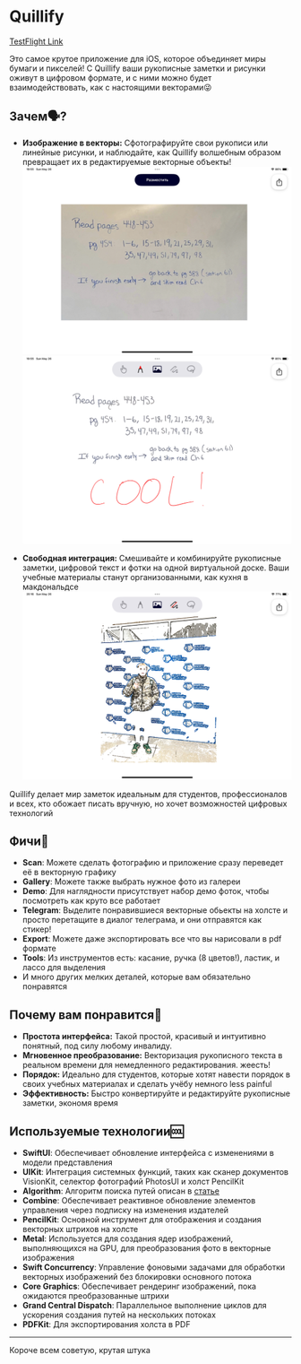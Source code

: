 # Quillify

[TestFlight Link](https://testflight.apple.com/join/S5QVYEkX)

Это самое крутое приложение для iOS, которое объединяет миры бумаги и пикселей! С Quillify ваши рукописные заметки и рисунки оживут в цифровом формате, и с ними можно будет взаимодействовать, как с настоящими векторами😜

## Зачем🗣️?

- **Изображение в векторы:** Сфотографируйте свои рукописи или линейные рисунки, и наблюдайте, как Quillify волшебным образом превращает их в редактируемые векторные объекты!
![Image1](Quillify/Assets.xcassets/Screenshots/Screen1.imageset/Screen1.PNG)
![Image2](Quillify/Assets.xcassets/Screenshots/Screen2.imageset/Screen2.PNG)

- **Свободная интеграция:** Смешивайте и комбинируйте рукописные заметки, цифровой текст и фотки на одной виртуальной доске. Ваши учебные материалы станут организованными, как кухня в макдональдсе
![Image3](Quillify/Assets.xcassets/Screenshots/Screen3.imageset/Screen3.png)

Quillify делает мир заметок идеальным для студентов, профессионалов и всех, кто обожает писать вручную, но хочет возможностей цифровых технологий

## Фичи🫦

- **Scan**: Можете сделать фотографию и приложение сразу переведет её в векторную графику
- **Gallery**: Можете также выбрать нужное фото из галереи
- **Demo**: Для наглядности присутствует набор демо фоток, чтобы посмотреть как круто все работает
- **Telegram**: Выделите понравившиеся векторные обьекты на холсте и просто перетащите в диалог телеграма, и они отправятся как стикер!
- **Export**: Можете даже экспортировать все что вы нарисовали в pdf формате
- **Tools**: Из инструментов есть: касание, ручка (8 цветов!), ластик, и лассо для выделения
- И много других мелких деталей, которые вам обязательно понравятся

## Почему вам понравится🤠

- **Простота интерфейса:** Такой простой, красивый и интуитивно понятный, под силу любому инвалиду.
- **Мгновенное преобразование:** Векторизация рукописного текста в реальном времени для немедленного редактирования. жеесть!
- **Порядок:** Идеально для студентов, которые хотят навести порядок в своих учебных материалах и сделать учёбу немного less painful
- **Эффективность:** Быстро конвертируйте и редактируйте рукописные заметки, экономя время

## Используемые технологии🆒

- **SwiftUI**: Обеспечивает обновление интерфейса с изменениями в модели представления
- **UIKit**: Интеграция системных функций, таких как сканер документов VisionKit, селектор фотографий PhotosUI и холст PencilKit
- **Algorithm**: Алгоритм поиска путей описан в [статье](https://arxiv.org/pdf/1802.05902)
- **Combine**: Обеспечивает реактивное обновление элементов управления через подписку на изменения издателей
- **PencilKit**: Основной инструмент для отображения и создания векторных штрихов на холсте
- **Metal**: Используется для создания ядер изображений, выполняющихся на GPU, для преобразования фото в векторные изображения
- **Swift Concurrency**: Управление фоновыми задачами для обработки векторных изображений без блокировки основного потока
- **Core Graphics**: Обеспечивает рендеринг изображений, пока ожидаются преобразованные штрихи
- **Grand Central Dispatch**: Параллельное выполнение циклов для ускорения создания путей на нескольких потоках
- **PDFKit**: Для экспортирования холста в PDF
---
Короче всем советую, крутая штука
